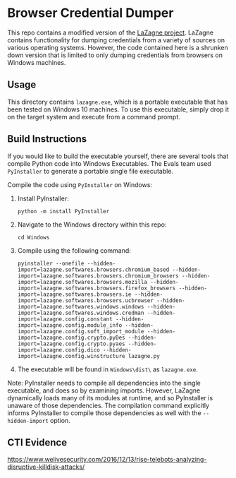 # Browser Credential Dumper

This repo contains a modified version of the [LaZagne project](https://github.com/AlessandroZ/LaZagne). LaZagne contains functionality for dumping credentials from a variety of sources on various operating systems. However, the code contained here is a shrunken down version that is limited to only dumping credentials from browsers on Windows machines.

## Usage

This directory contains `lazagne.exe`, which is a portable executable that has been tested on Windows 10 machines. To use this executable, simply drop it on the target system and execute from a command prompt.

## Build Instructions

If you would like to build the executable yourself, there are several tools that compile Python code into Windows Executables. The Evals team used `PyInstaller` to generate a portable single file executable.

Compile the code using `PyInstaller` on Windows:

1. Install PyInstaller:

   ```
   python -m install PyInstaller
   ```

2. Navigate to the Windows directory within this repo:

   ```
   cd Windows
   ```

3. Compile using the following command:

   ```
   pyinstaller --onefile --hidden-import=lazagne.softwares.browsers.chromium_based --hidden-import=lazagne.softwares.browsers.chromium_browsers --hidden-import=lazagne.softwares.browsers.mozilla --hidden-import=lazagne.softwares.browsers.firefox_browsers --hidden-import=lazagne.softwares.browsers.ie --hidden-import=lazagne.softwares.browsers.ucbrowser --hidden-import=lazagne.softwares.windows.windows --hidden-import=lazagne.softwares.windows.credman --hidden-import=lazagne.config.constant --hidden-import=lazagne.config.module_info --hidden-import=lazagne.config.soft_import_module --hidden-import=lazagne.config.crypto.pyDes --hidden-import=lazagne.config.crypto.pyaes --hidden-import=lazagne.config.dico --hidden-import=lazagne.config.winstructure lazagne.py
   ```

4. The executable will be found in `Windows\dist\` as `lazagne.exe`.

Note: PyInstaller needs to compile all dependencies into the single executable, and does so by examining imports. However, LaZagne dynamically loads many of its modules at runtime, and so PyInstaller is unaware of those dependencies. The compilation command explicitly informs PyInstaller to compile those dependencies as well with the `--hidden-import` option.

## CTI Evidence

<https://www.welivesecurity.com/2016/12/13/rise-telebots-analyzing-disruptive-killdisk-attacks/>
